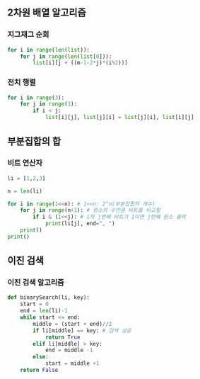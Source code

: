 ## 2차원 배열 알고리즘

### 지그재그 순회
``` python
for i in range(len(list)):
	for j in range(len(list[0])):
		list[i][j + ((m-1-2*j)*(i%2))]
```

### 전치 행렬
``` python
for i in range(3):
	for j in range(3):
		if i < j:
			list[i][j], list[j][i] = list[j][i], list[i][j]
```

## 부분집합의 합

### 비트 연산자
```python
li = [1,2,3]

n = len(li)

for i in range(1<<n): # 1<<n: 2^n(부분집합의 개수)
    for j in range(n+1): # 원소의 수만큼 비트를 비교함
        if i & (1<<j): # i의 j번째 비트가 1이면 j번째 원소 출력
            print(li[j], end=", ")
    print()
print()

```



## 이진 검색
### 이진 검색 알고리즘
```python
def binarySearch(li, key):
	start = 0
	end = len(li)-1
	while start <= end:
		middle = (start + end)//2
		if li[middle] == key: # 검색 성공
			return True
		elif li[middle] > key:
			end = middle -1
		else:
			start = middle +1
	return False
```

